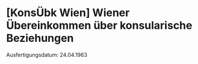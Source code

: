 # [KonsÜbk Wien] Wiener Übereinkommen über konsularische Beziehungen

Ausfertigungsdatum: 24.04.1963

 